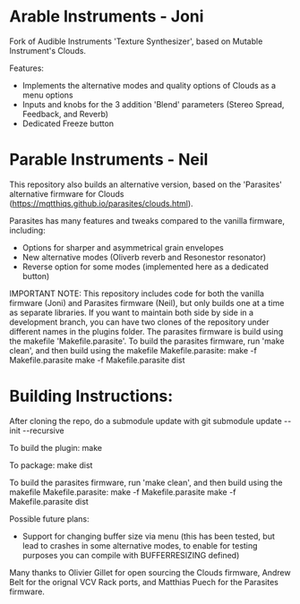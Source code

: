 
# Arable Instruments - Joni

Fork of Audible Instruments 'Texture Synthesizer', based on Mutable Instrument's Clouds.

Features:
- Implements the alternative modes and quality options of Clouds as a menu options 
- Inputs and knobs for the 3 addition 'Blend' parameters (Stereo Spread, Feedback, and Reverb)
- Dedicated Freeze button


# Parable Instruments - Neil

This repository also builds an alternative version, based on the 'Parasites' alternative firmware for Clouds (https://mqtthiqs.github.io/parasites/clouds.html).

Parasites has many features and tweaks compared to the vanilla firmware, including:
- Options for sharper and asymmetrical grain envelopes
- New alternative modes (Oliverb reverb and Resonestor resonator)
- Reverse option for some modes (implemented here as a dedicated button)

IMPORTANT NOTE:
This repository includes code for both the vanilla firmware (Joni) and Parasites firmware (Neil), but only builds one at a time as separate libraries. If you want to maintain both side by side in a development branch, you can have two clones of the repository under different names in the plugins folder.
The parasites firmware is build using the makefile 'Makefile.parasite'.
To build the parasites firmware, run 'make clean', and then build using the makefile Makefile.parasite:
  make -f Makefile.parasite
  make -f Makefile.parasite dist
  
# Building Instructions:
After cloning the repo, do a submodule update with
  git submodule update --init --recursive

To build the plugin:
  make
  
To package:
  make dist

To build the parasites firmware, run 'make clean', and then build using the makefile Makefile.parasite:
  make -f Makefile.parasite
  make -f Makefile.parasite dist

Possible future plans:
- Support for changing buffer size via menu (this has been tested, but lead to crashes in some alternative modes, to enable for testing purposes you can compile with BUFFERRESIZING defined)

Many thanks to Olivier Gillet for open sourcing the Clouds firmware, Andrew Belt for the orignal VCV Rack ports, and Matthias Puech for the Parasites firmware.



